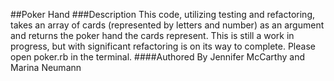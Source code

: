 ##Poker Hand
###Description
This code, utilizing testing and refactoring, takes an array of cards (represented by letters and number)
as an argument and returns the poker hand the cards represent.  This is still a work in progress, 
but with significant refactoring is on its way to complete.  Please open poker.rb in the terminal.
####Authored By
Jennifer McCarthy and Marina Neumann
